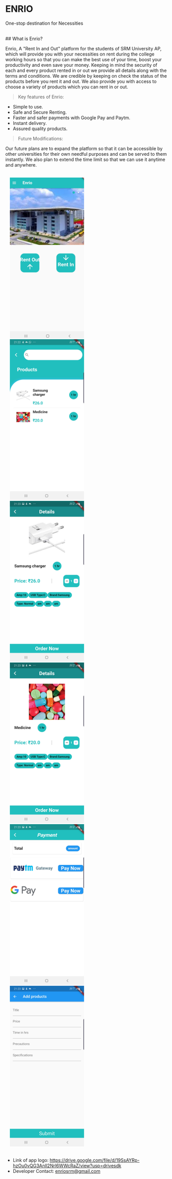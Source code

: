 # ENRIO
One-stop destination for Necessities
<center>
<div>
  <img src="">
</div>
</center>
## What is Enrio? 

Enrio, A "Rent In and Out" platform for the students of SRM University AP, which will provide you with your necessities on rent during the college working hours so that you can make the best use of your time, boost your productivity and even save your money. Keeping in mind the security of each and every product rented in or out we provide all details along with the terms and conditions. We are credible by keeping on check the status of the products before you rent it and out. We also provide you with access to choose a variety of products which you can rent in or out.

> Key features of Enrio: 
* Simple to use. 
* Safe and Secure Renting. 
* Faster and safer payments with Google Pay and Paytm. 
* Instant delivery. 
* Assured quality products.

> Future Modifications: 

Our future plans are to expand the platform so that it can be accessible by other universities for their own needful purposes and can be served to them instantly. We also plan to extend the time limit so that we can use it anytime and anywhere.

<code>
  <img height="500" src="https://github.com/ennovab/enrio/blob/master/Enrio.jpg">
  <img height="500" src="https://github.com/ennovab/enrio/blob/master/Screenshot_20200925-212259%20(3).jpg">  
  <img height="500" src="https://github.com/ennovab/enrio/blob/master/Screenshot_20200925-212305%20(2).jpg">
  <img height="500" src="https://github.com/ennovab/enrio/blob/master/Screenshot_20200925-212311%20(3).jpg">
  <img height="500" src="https://github.com/ennovab/enrio/blob/master/Screenshot_20200925-212322%20(2).jpg">
  <img height="500" src="https://github.com/ennovab/enrio/blob/master/Screenshot_20200925-212357%20(2).jpg">
</code>
<br>

* Link of app logo: https://drive.google.com/file/d/19SsAYRp-hzOu0vQG3AnIl2Nrl6WWcRaZ/view?usp=drivesdk
* Developer Contact: enriosrm@gmail.com 
